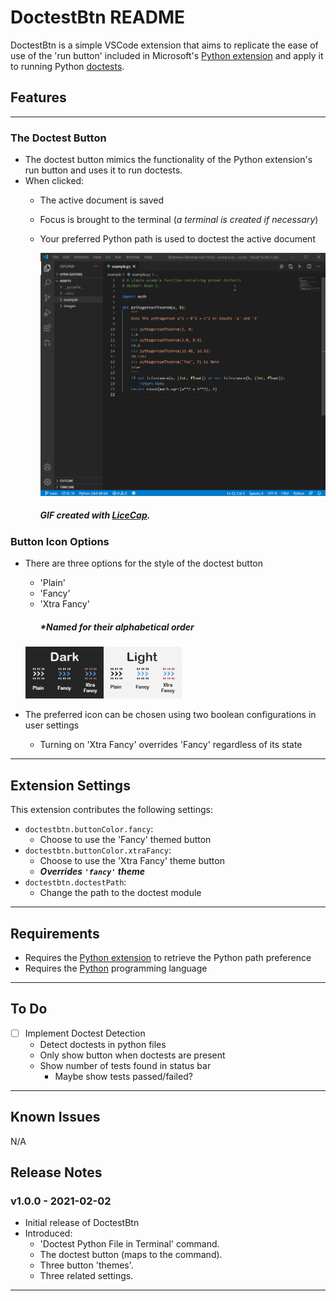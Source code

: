<div © 2021 Noah Synowiec noahsyn1@gmail.com></div>

# DoctestBtn README

DoctestBtn is a simple VSCode extension that aims to replicate the ease of use of the 'run button' included in Microsoft's [Python extension](https://marketplace.visualstudio.com/items?itemName=ms-python.python) and apply it to running Python [doctests](https://docs.python.org/3/library/doctest.html).

## Features
- - -
### The Doctest Button

* The doctest button mimics the functionality of the Python extension's run button and uses it to run doctests.
* When clicked:
  * The active document is saved
  * Focus is brought to the terminal (*a terminal is created if necessary*)
  * Your preferred Python path is used to doctest the active document

       <img src=https://raw.githubusercontent.com/NoahSyn10/VSCode-PyDoctestBtn/main/assets/example/ExampleGif.gif width="750">
      
      ##### GIF created with [LiceCap](http://www.cockos.com/licecap/).
### Button Icon Options

* There are three options for the style of the doctest button
  * 'Plain'
  * 'Fancy'
  * 'Xtra Fancy'
    ##### *Named for their alphabetical order
    
  <img src=https://raw.githubusercontent.com/NoahSyn10/VSCode-PyDoctestBtn/main/assets/example/BtnComparison.png width="250">

* The preferred icon can be chosen using two boolean configurations in user settings
  * Turning on 'Xtra Fancy' overrides 'Fancy' regardless of its state
  
- - -

## Extension Settings

This extension contributes the following settings:

* `doctestbtn.buttonColor.fancy`: 
  * Choose to use the 'Fancy' themed button
* `doctestbtn.buttonColor.xtraFancy`: 
  * Choose to use the 'Xtra Fancy' theme button
  * ***Overrides `'fancy'` theme***
* `doctestbtn.doctestPath`: 
  * Change the path to the doctest module
  

- - -

## Requirements

* Requires the [Python extension](https://marketplace.visualstudio.com/items?itemName=ms-python.python) to retrieve the Python path preference
* Requires the [Python](https://www.python.org/) programming language

- - -

## To Do

* [ ] Implement Doctest Detection
  * Detect doctests in python files
  * Only show button when doctests are present
  * Show number of tests found in status bar
    * Maybe show tests passed/failed?

- - -
## Known Issues

N/A

## Release Notes

### v1.0.0 - 2021-02-02

* Initial release of DoctestBtn
* Introduced:
  * 'Doctest Python File in Terminal' command.
  * The doctest button (maps to the command).
  * Three button 'themes'.
  * Three related settings.

---